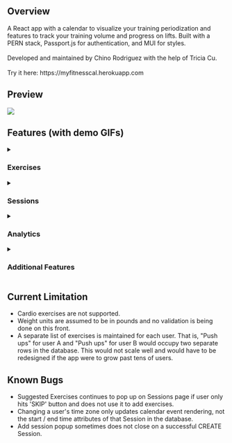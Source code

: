<h2> Overview </h2>
A React app with a calendar to visualize your training periodization and features to track your training volume and progress on lifts. Built with a PERN stack, Passport.js for authentication, and MUI for styles. </br> </br>
Developed and maintained by Chino Rodriguez with the help of Tricia Cu. </br> </br>
Try it here: https://myfitnesscal.herokuapp.com

<h2> Preview </h2>
<img src="https://user-images.githubusercontent.com/106716130/199363179-84006275-a13a-4081-9311-b49125f18d2f.png" />

<h2> Features (with demo GIFs)</h2>

<details>
<summary>
<h3> Exercises </h3>
</summary>
  
  <h4> Suggested Exercises </h4>
  On your first login, a popup will appear containing suggested exercises to add to your list. You can see which exercises you've selected in a sub-popup   that also allows you to un-select exercises. The list of suggested exercises can also be accessed from the Exercises page.
    <img src="https://user-images.githubusercontent.com/106716130/199360393-41aacfba-db92-4a65-85b2-43cc1b94885f.gif" />
  
  <h4> Add Exercise </h4>
  Add an exercise to your list. Attempting to add a duplicate exercise results in an error.
  <img src="https://user-images.githubusercontent.com/106716130/199361142-609194b9-7231-4f25-be5e-128c24280ead.gif" />
  
  <h4> Delete Exercise </h4>
  Delete an exercise from your list. </br>
  <img src="https://user-images.githubusercontent.com/106716130/199360645-9c03e692-b8e9-4aec-a18c-fe1a310e52bb.gif" />

</details>


<details>
    <summary>
<h3> Sessions </h3>
      </summary>

  <h4> Add Session </h4>
    <img src="https://user-images.githubusercontent.com/106716130/199361529-3432734d-1367-4f28-97f0-94360d5581f8.gif" />
  
  <h4> Edit Session </h4>
    <img src="https://user-images.githubusercontent.com/106716130/199361537-45ccbfbe-84c7-448a-834f-4372d954f145.gif" />
  
  <h4> Delete Session </h4>
    <img src="https://user-images.githubusercontent.com/106716130/199361548-c7e455d1-06bd-44c4-9c37-2c20c6eef34b.gif" />

  <h4> Add Sets to Session </h4>
      <img src="https://user-images.githubusercontent.com/106716130/199361550-97b195ad-7a0a-4cf1-b558-a70847c14620.gif" />

  <h4> Delete Sets from Session </h4>
    <img src="https://user-images.githubusercontent.com/106716130/199361555-9a16f8b9-10e3-43fa-8c86-01d8f4605516.gif" />
  
</details>

    
<details>
  <summary>
<h3> Analytics </h3>
    </summary>

   <h4> Volume Counter </h4>
    Returns the number of sets performed for the chosen muscle group within the given date range. Also includes a breakdown of exercises (per muscle            group) as well as extra statistics like maximum weight and average reps per set.
          <img src="https://user-images.githubusercontent.com/106716130/199361814-8b61b346-5ec8-4a00-a5d0-7db1e3d038fd.gif" />


  <h4> Progress Tracker </h4>
  Returns all the sets performed for the chosen exercise within the given date range, grouped by session and sorted by date in descending order, such       that the most recent session is shown first. </br>
    <img src="https://user-images.githubusercontent.com/106716130/199361877-b2e64b8f-32b3-4d62-bcab-2356cb7716fd.gif" />

  </details>

<details>
  <summary>
<h3> Additional Features </h3>
    </summary>
    
  <h4> Password strength requirements </h4>
    In this example, the password lacks an uppercase letter, hence the error.
    <img src="https://user-images.githubusercontent.com/106716130/199365818-1caca15e-9b06-47a7-a25e-303cbf3be6d5.gif" />


  <h4> Toggle dark / light theme </h4>
      <img src="https://user-images.githubusercontent.com/106716130/199361961-f86e8efe-50ee-439b-91f4-7b1dfdd91141.gif" />

  <h4> Time zone support </h4>
      So that calendar events (sessions) display on the calendar at the correct time.
            <img src="https://user-images.githubusercontent.com/106716130/199361972-48c3211d-0b56-41a7-b750-20b3ffe88654.gif" />
  <h4> Deactivate account </h4>
      <img src="https://user-images.githubusercontent.com/106716130/199361960-1e55baae-a2b0-4492-b662-c5a21819228e.gif" />

  </details>
  
  <h2> Current Limitation </h2>
  <ul>
  <li>
  Cardio exercises are not supported.
  </li>
  <li>
  Weight units are assumed to be in pounds and no validation is being done on this front.
  </li>
  <li>
  A separate list of exercises is maintained for each user. That is, "Push ups" for user A and "Push ups" for user B would occupy two separate rows in the database. This would not scale well and would have to be redesigned if the app were to grow past tens of users.
  </li>
  </ul>

<h2> Known Bugs </h2>
  <ul>
    <li> Suggested Exercises continues to pop up on Sessions page if user only hits 'SKIP' button and does not use it to add exercises.</li>
        <li> Changing a user's time zone only updates calendar event rendering, not the start / end time attributes of that Session in the database.</li>
        <li> Add session popup sometimes does not close on a successful CREATE Session.</li>
  </ul>
    

